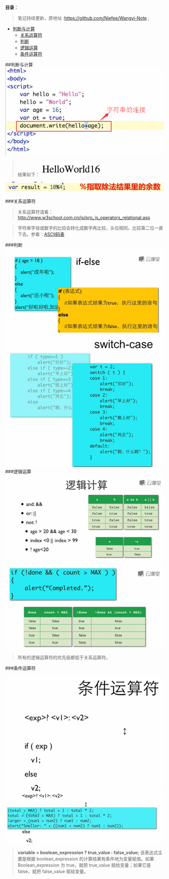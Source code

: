 **目录**：

>笔记持续更新，原地址 :https://github.com/Niefee/Wangyi-Note ;

<ul>
    <li>
        <a href="#判断与计算">判断与计算</a>
        <ul>
            <li><a href="#关系运算符">关系运算符</a></li>
            <li><a href="#判断">判断</a></li>
            <li><a href="#逻辑运算">逻辑运算</a></li>
            <li><a href="#条件运算符">条件运算符</a></li>
        </ul>
    </li>
</ul>

##判断与计算
![Alt text](img/1434331723382.png)
>结果如下：![Alt text](img/1434331753428.png)

![Alt text](img/1434332035151.png)

###关系运算符

>关系运算符请看：http://www.w3school.com.cn/js/pro_js_operators_relational.asp

>字符串字母或数字的比较会转化成数字再比较，头位相同，比较第二位一直 下去。参看：[ASCII码表](http://www.asciima.com/)

###判断
![Alt text](img/1434335256352.png)
![Alt text](img/1434335894079.png)
###逻辑运算
![Alt text](img/1434336059293.png)
![Alt text](img/1434336205371.png)
>所有的逻辑运算符的优先级都低于关系运算符。

###条件运算符

![Alt text](img/1434336500451.png)
![Alt text](img/1434336536670.png)
>**variable = boolean_expression ? true_value : false_value;**
>该表达式主要是根据 boolean_expression 的计算结果有条件地为变量赋值。如果 Boolean_expression 为 true，就把 true_value 赋给变量；如果它是 false，就把 false_value 赋给变量。